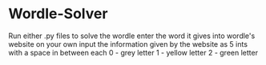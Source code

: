 # Wordle-Solver

Run either .py files to solve the wordle
enter the word it gives into wordle's website on your own
input the information given by the website as 5 ints with a space in between each
0 - grey letter
1 - yellow letter
2 - green letter
